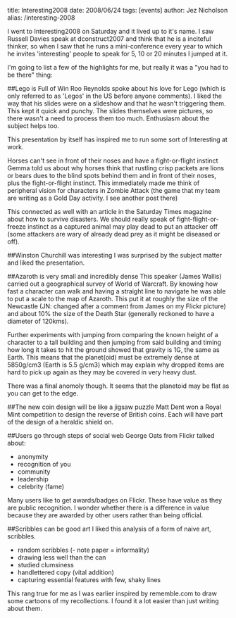 title: Interesting2008
date: 2008/06/24
tags: [events]
author: Jez Nicholson
alias: /interesting-2008

I went to Interesting2008 on Saturday and it lived up to it's name. I saw Russell Davies speak at dconstruct2007 and think that he is a inciteful thinker, so when I saw that he runs a mini-conference every year to which he invites 'interesting' people to speak for 5, 10 or 20 minutes I jumped at it.

I'm going to list a few of the highlights for me, but really it was a "you had to be there" thing:

##Lego is Full of Win
Roo Reynolds spoke about his love for Lego (which is only referred to as 'Legos' in the US before anyone comments). I liked the way that his slides were on a slideshow and that he wasn't triggering them. This kept it quick and punchy. The slides themselves were pictures, so there wasn't a need to process them too much. Enthusiasm about the subject helps too.

This presentation by itself has inspired me to run some sort of Interesting at work.

Horses can't see in front of their noses and have a fight-or-flight instinct
Gemma told us about why horses think that rustling crisp packets are lions or bears dues to the blind spots behind them and in front of their noses, plus the fight-or-flight instinct. This immediately made me think of peripheral vision for characters in Zombie Attack (the game that my team are writing as a Gold Day activity. I see another post there)

This connected as well with an article in the Saturday Times magazine about how to survive disasters. We should really speak of fight-flight-or-freeze instinct as a captured animal may play dead to put an attacker off (some attackers are wary of already dead prey as it might be diseased or off).

##Winston Churchill was interesting
I was surprised by the subject matter and liked the presentation.

##Azaroth is very small and incredibly dense
This speaker (James Wallis) carried out a geographical survey of World of Warcraft. By knowing how fast a character can walk and having a straight line to navigate he was able to put a scale to the map of Azaroth. This put it at roughly the size of the Newcastle (JN: changed after a comment from James on my Flickr picture) and about 10% the size of the Death Star (generally reckoned to have a diameter of 120kms).

Further experiments with jumping from comparing the known height of a character to a tall building and then jumping from said building and timing how long it takes to hit the ground showed that gravity is 1G, the same as Earth. This means that the planet(oid) must be extremely dense at 5850g/cm3 (Earth is 5.5 g/cm3) which may explain why dropped items are hard to pick up again as they may be covered in very heavy dust.

There was a final anomoly though. It seems that the planetoid may be flat as you can get to the edge.

##The new coin design will be like a jigsaw puzzle
Matt Dent won a Royal Mint competition to design the reverse of British coins. Each will have part of the design of a heraldic shield on.

##Users go through steps of social web
George Oats from Flickr talked about:

* anonymity
* recognition of you
* community
* leadership
* celebrity (fame)

Many users like to get awards/badges on Flickr. These have value as they are public recognition. I wonder whether there is a difference in value because they are awarded by other users rather than being official.

##Scribbles can be good art
I liked this analysis of a form of naive art, scribbles.

* random scribbles (- note paper = informality)
* drawing less well than the can
* studied clumsiness
* handlettered copy (vital addition)
* capturing essential features with few, shaky lines

This rang true for me as I was earlier inspired by rememble.com to draw some cartoons of my recollections. I found it a lot easier than just writing about them.